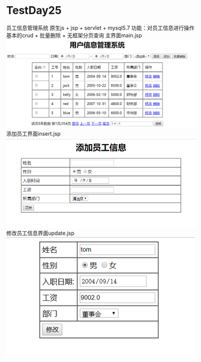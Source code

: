 # TestDay25
员工信息管理系统 
原生js + jsp + servlet + mysql5.7
功能：对员工信息进行操作 基本的crud + 批量删除 + 无框架分页查询
主界面main.jsp
![](https://github.com/Developer-Huan/TestDay25/raw/master/web/image/main.jsp.png)
添加员工界面insert.jsp
![](https://github.com/Developer-Huan/TestDay25/raw/master/web/image/insert.jsp.png)
修改员工信息界面update.jsp
![](https://github.com/Developer-Huan/TestDay25/raw/master/web/image/update.jsp.png)
